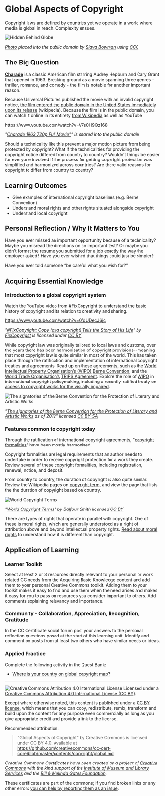 # Global Aspects of Copyright

Copyright laws are defined by countries yet we operate in a world where media is global in reach. Complexity ensues.

![Hidden Behind Globe](https://github.com/creativecommons/cc-cert-core/blob/master/images/copyright/vvgvlh1d10u-slava-bowman.jpg)

*[Photo](https://unsplash.com/photos/VVgVlH1D10U) placed into the public domain by [Slava Bowman](https://unsplash.com/@slavab) using [CC0](https://creativecommons.org/publicdomain/zero/1.0/)*


## The Big Question

**[Charade](http://www.imdb.com/title/tt0056923/)** is a classic American film starring Audrey Hepburn and Cary Grant that opened in 1963. Breaking ground as a movie spanning three genres - thriller, romance, and comedy - the film is notable for another important reason. 

Because Universal Pictures published the movie with an invalid copyright notice, [the film entered the public domain in the United States immediately upon its release](https://wikipedia.org/wiki/Charade_(1963_film)#Public_domain_status) (wikipedia). Because the film is in the public domain, you can watch it online in its entirety [from Wikipedia](https://en.wikipedia.org/wiki/File:Charade_(1963).webm) as well as YouTube

https://www.youtube.com/watch?v=V7s0H9Qz168

*"[Charade 1963 720p Full Movie"](https://www.youtube.com/watch?v=V7s0H9Qz168)" is shared into the public domain*

Should a technicality like this prevent a major motion picture from being protected by copyright? What if the technicalities for providing the copyright notice differed from country to country? Wouldn’t things be easier for everyone involved if the process for getting copyright protection was simplified and harmonized across countries? Are there valid reasons for copyright to differ from country to country?

## Learning Outcomes

* Give examples of international copyright baselines (e.g. Berne Convention)
* Understand moral rights and other rights situated alongside copyright
* Understand local copyright

## Personal Reflection / Why It Matters to You  
  
Have you ever missed an important opportunity because of a technicality? Maybe you misread the directions on an important test? Or maybe you didn’t format the resume you submitted for a job exactly the way the employer asked? Have you ever wished that things could just be simpler? 

Have you ever told someone “be careful what you wish for?”


## Acquiring Essential Knowledge 

### Introduction to a global copyright system

Watch the YouTube video from #FixCopyright to understand the basic history of copyright and its relation to creativity and sharing. 

https://www.youtube.com/watch?v=0fdUDecJ6jc

*"[#FixCopyright: Copy (aka copyright) Tells the Story of His Life](https://www.youtube.com/watch?v=0fdUDecJ6jc)" by [FixCopyright](https://www.youtube.com/channel/UCqIxBYe-_0ubkx3LlyyNPhA) is licensed under [CC BY](https://creativecommons.org/licenses/by/3.0)*


While copyright law was originally tailored to local laws and customs, over the years there has been harmonisation of copyright provisions--meaning that most copyright law is quite similar in most of the world. This has taken place through the ratification and implementation of international copyright treaties and agreements. Read up on these agreements, such as the [World Intellectual Property Organisation’s (WIPO)](www.wipo.int) [Berne Convention](https://en.wikipedia.org/wiki/Berne_Convention), and the [World Trade Organisation’s](https://www.wto.org/) [TRIPS Agreement](https://en.wikipedia.org/wiki/TRIPS_Agreement). Explore the role of [WIPO](www.wipo.int) in international copyright policymaking, including a recently-ratified treaty on [access to copyright works for the visually impaired](http://www.wipo.int/pressroom/en/briefs/limitations.html). 

![The signatories of the Berne Convention for the Protection of Literary and Artistic Works](https://github.com/creativecommons/cc-cert-core/blob/master/images/copyright/berne-convention.png "The signatories of the Berne Convention for the Protection of Literary and Artistic Works")

*"[The signatories of the Berne Convention for the Protection of Literary and Artistic Works](https://commons.wikimedia.org/wiki/File:Berne_Convention.png) as of 2012" licensed  [CC BY-SA](https://creativecommons.org/licenses/by-sa/3.0/)*

### Features common to copyright today

Through the ratification of international copyright agreements, "[copyright formalities](https://en.wikipedia.org/wiki/Copyright_formalities)" have been mostly harmonised.

Copyright formalities are legal requirements that an author needs to undertake in order to receive copyright protection for a work they create. Review several of these copyright formalities, including registration, renewal, notice, and deposit.

From country to country, the duration of copyright is also quite similar. Review the Wikipedia pages on [copyright term](https://en.wikipedia.org/wiki/Copyright_term), and view the page that lists the the duration of copyright based on country. 

![World Copyright Terms](https://github.com/creativecommons/cc-cert-core/blob/master/images/copyright/world-copyright-terms.png "World Copyright Terms")

*"[World Copyright Terms](https://commons.wikimedia.org/wiki/File:World_copyright_terms.svg)" by Balfour Smith licensed  [CC BY](https://creativecommons.org/licenses/by/3.0/)*

There are types of rights that operate in parallel with copyright. One of these is moral rights, which are generally understood as a right of attribution above and beyond intellectual property rights. [Read about moral rights](https://en.wikipedia.org/wiki/Moral_rights) to understand how it is different than copyright.  

## Application of Learning

### Learner Toolkit
Select at least 2 or 3 resources directly relevant to your personal or work related CC needs from the Acquiring Basic Knowledge content and add them to your personal Creative Commons toolkit. Adding them to your toolkit makes it easy to find and use them when the need arises and makes it easy for you to pass on resources you consider important to others. Add comments explaining relevancy and importance.

### Community - Collaboration, Appreciation, Recognition, Gratitude
In the CC Certificate social forum post your answers to the personal reflection questions posed at the start of this learning unit. Identify and comment on posts from at least two others who have similar needs or ideas.

### Applied Practice

Complete the following activity in the Quest Bank:

* [Where is your country on global copyright map?](https://quests.creativecommons.org/assignments/where-is-your-country)

----

![Creative Commons Attribution 4.0 International License](https://github.com/creativecommons/cc-cert-core/blob/master/images/cc-by-88x31.png "CC BY")
Licensed under a [Creative Commons Attribution 4.0 International License (CC BY)](https://creativecommons.org/licenses/by/4.0/).

Except where otherwise noted, this content is published under a [CC BY license](https://creativecommons.org/licenses/by/4.0/), which means that you can copy, redistribute, remix, transform and build upon the content for any purpose even commercially as long as you give appropriate credit and provide a link to the license.

Recommended attribution: 

> "Global Aspects of Copyright" by Creative Commons is licensed under CC BY 4.0. Available at    
> https://github.com/creativecommons/cc-cert-core/blob/master/contents/copyright/global.md


*Creative Commons Certificates have been created as a project of [Creative Commons](http://creativecommons.org/) with the kind support of the [Institute of Museum and Library Services](https://www.imls.gov/) and the [Bill &amp; Melinda Gates Foundation](http://www.gatesfoundation.org/).*

These certificates are part of the commons; if you find broken links or any other errors  [you can help by reporting them as an issue](https://github.com/creativecommons/cc-cert-core/issues).



